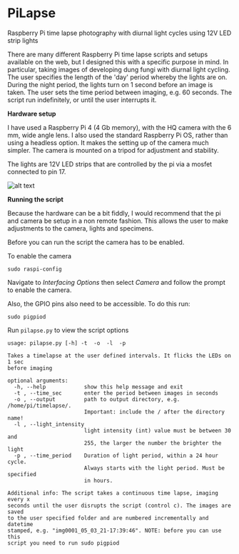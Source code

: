 # PiLapse

Raspberry Pi time lapse photography with diurnal light cycles using 12V LED strip lights

There are many different Raspberry Pi time lapse scripts and setups available on the web, but I designed this with a specific purpose in mind. In particular, taking images of developing dung fungi with diurnal light cycling. The user specifies the length of the 'day' period whereby the lights are on. During the night period, the lights turn on 1 second before an image is taken. The user sets the time period between imaging, e.g. 60 seconds. The script run indefinitely, or until the user interrupts it.

**Hardware setup**

I have used a Raspberry Pi 4 (4 Gb memory), with the HQ camera with the 6 mm, wide angle lens. I also used the standard Raspberry Pi OS, rather than using a headless option. It makes the setting up of the camera much simpler. The camera is mounted on a tripod for adjustment and stability.

The lights are 12V LED strips that are controlled by the pi via a mosfet connected to pin 17.

![alt text](https://github.com/arnilsen/PiLapse/blob/main/files/picam.jpg?raw=true)

**Running the script**

Because the hardware can be a bit fiddly, I would recommend that the pi and camera be setup in a non remote fashion. This allows the user to make adjustments to the camera, lights and specimens.

Before you can run the script the camera has to be enabled.

To enable the camera

`sudo raspi-config`

Navigate to *Interfacing Options* then select *Camera* and follow the prompt to enable the camera.

Also, the GPIO pins also need to be accessible. To do this run:

`sudo pigpiod`

Run `pilapse.py` to view the script options


```
usage: pilapse.py [-h] -t  -o  -l  -p

Takes a timelapse at the user defined intervals. It flicks the LEDs on 1 sec
before imaging

optional arguments:
  -h, --help            show this help message and exit
  -t , --time_sec       enter the period between images in seconds
  -o , --output         path to output directory, e.g. /home/pi/timelapse/.
                        Important: include the / after the directory name!
  -l , --light_intensity
                        light intensity (int) value must be between 30 and
                        255, the larger the number the brighter the light
  -p , --time_period    Duration of light period, within a 24 hour cycle.
                        Always starts with the light period. Must be specified
                        in hours.

Additional info: The script takes a continuous time lapse, imaging every x
seconds until the user disrupts the script (control c). The images are saved
to the user specified folder and are numbered incrementally and datetime
stamped, e.g. "img0001_05_03_21-17:39:46". NOTE: before you can use this
script you need to run sudo pigpiod

```
